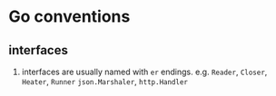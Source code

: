 # Go conventions

## interfaces

1. interfaces are usually named with `er` endings. e.g. `Reader`, `Closer`, `Heater`, `Runner` `json.Marshaler`, `http.Handler`
